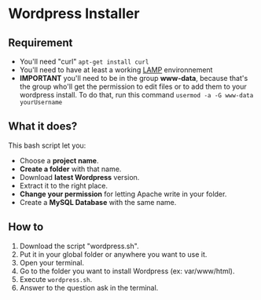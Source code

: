 # Wordpress Installer

## Requirement

* You'll need "curl" `apt-get install curl`
* You'll need to have at least a working [LAMP](https://doc.ubuntu-fr.org/lamp) environnement
* **IMPORTANT** you'll need to be in the group **www-data**, because that's the group who'll get the permission to edit files or to add them to your wordpress install. To do that, run this command `usermod -a -G www-data yourUsername`

## What it does?

This bash script let you:
* Choose a **project name**.
* **Create a folder** with that name.
* Download **latest Wordpress** version.
* Extract it to the right place.
* **Change your permission** for letting Apache write in your folder.
* Create a **MySQL Database** with the same name.

## How to

1. Download the script "wordpress.sh".
2. Put it in your global folder or anywhere you want to use it.
3. Open your terminal.
4. Go to the folder you want to install Wordpress (ex: var/www/html).
5. Execute `wordpress.sh`.
6. Answer to the question ask in the terminal.

